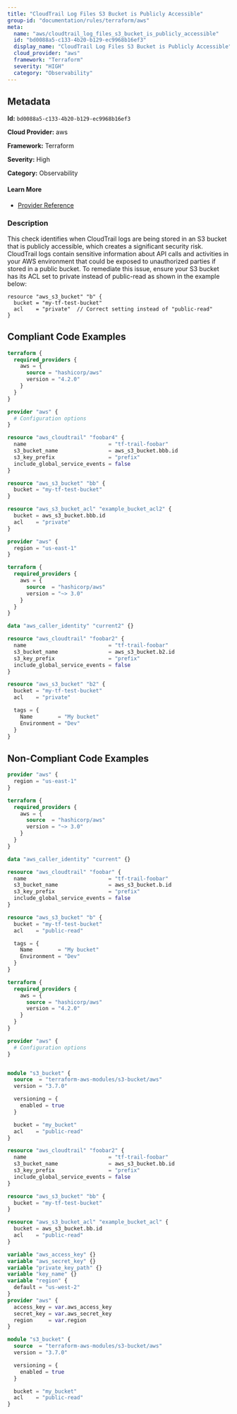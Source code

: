 ```yaml
---
title: "CloudTrail Log Files S3 Bucket is Publicly Accessible"
group-id: "documentation/rules/terraform/aws"
meta:
  name: "aws/cloudtrail_log_files_s3_bucket_is_publicly_accessible"
  id: "bd0088a5-c133-4b20-b129-ec9968b16ef3"
  display_name: "CloudTrail Log Files S3 Bucket is Publicly Accessible"
  cloud_provider: "aws"
  framework: "Terraform"
  severity: "HIGH"
  category: "Observability"
---
```

## Metadata

**Id:** `bd0088a5-c133-4b20-b129-ec9968b16ef3`

**Cloud Provider:** aws

**Framework:** Terraform

**Severity:** High

**Category:** Observability

#### Learn More

 - [Provider Reference](https://registry.terraform.io/providers/hashicorp/aws/latest/docs/resources/cloudtrail#s3_bucket_name)

### Description

 This check identifies when CloudTrail logs are being stored in an S3 bucket that is publicly accessible, which creates a significant security risk. CloudTrail logs contain sensitive information about API calls and activities in your AWS environment that could be exposed to unauthorized parties if stored in a public bucket. To remediate this issue, ensure your S3 bucket has its ACL set to private instead of public-read as shown in the example below:

```
resource "aws_s3_bucket" "b" {
  bucket = "my-tf-test-bucket"
  acl    = "private"  // Correct setting instead of "public-read"
}
```


## Compliant Code Examples
```terraform
terraform {
  required_providers {
    aws = {
      source = "hashicorp/aws"
      version = "4.2.0"
    }
  }
}

provider "aws" {
  # Configuration options
}

resource "aws_cloudtrail" "foobar4" {
  name                          = "tf-trail-foobar"
  s3_bucket_name                = aws_s3_bucket.bbb.id
  s3_key_prefix                 = "prefix"
  include_global_service_events = false
}

resource "aws_s3_bucket" "bb" {
  bucket = "my-tf-test-bucket"
}

resource "aws_s3_bucket_acl" "example_bucket_acl2" {
  bucket = aws_s3_bucket.bbb.id
  acl    = "private"
}

```

```terraform
provider "aws" {
  region = "us-east-1"
}

terraform {
  required_providers {
    aws = {
      source  = "hashicorp/aws"
      version = "~> 3.0"
    }
  }
}

data "aws_caller_identity" "current2" {}

resource "aws_cloudtrail" "foobar2" {
  name                          = "tf-trail-foobar"
  s3_bucket_name                = aws_s3_bucket.b2.id
  s3_key_prefix                 = "prefix"
  include_global_service_events = false
}

resource "aws_s3_bucket" "b2" {
  bucket = "my-tf-test-bucket"
  acl    = "private"

  tags = {
    Name        = "My bucket"
    Environment = "Dev"
  }
}

```
## Non-Compliant Code Examples
```terraform
provider "aws" {
  region = "us-east-1"
}

terraform {
  required_providers {
    aws = {
      source  = "hashicorp/aws"
      version = "~> 3.0"
    }
  }
}

data "aws_caller_identity" "current" {}

resource "aws_cloudtrail" "foobar" {
  name                          = "tf-trail-foobar"
  s3_bucket_name                = aws_s3_bucket.b.id
  s3_key_prefix                 = "prefix"
  include_global_service_events = false
}

resource "aws_s3_bucket" "b" {
  bucket = "my-tf-test-bucket"
  acl    = "public-read"

  tags = {
    Name        = "My bucket"
    Environment = "Dev"
  }
}

```

```terraform
terraform {
  required_providers {
    aws = {
      source = "hashicorp/aws"
      version = "4.2.0"
    }
  }
}

provider "aws" {
  # Configuration options
}


module "s3_bucket" {
  source  = "terraform-aws-modules/s3-bucket/aws"
  version = "3.7.0"

  versioning = {
    enabled = true
  }

  bucket = "my_bucket"
  acl    = "public-read"
}

resource "aws_cloudtrail" "foobar2" {
  name                          = "tf-trail-foobar"
  s3_bucket_name                = aws_s3_bucket.bb.id
  s3_key_prefix                 = "prefix"
  include_global_service_events = false
}

resource "aws_s3_bucket" "bb" {
  bucket = "my-tf-test-bucket"
}

resource "aws_s3_bucket_acl" "example_bucket_acl" {
  bucket = aws_s3_bucket.bb.id
  acl    = "public-read"
}

```

```terraform
variable "aws_access_key" {}
variable "aws_secret_key" {}
variable "private_key_path" {}
variable "key_name" {}
variable "region" {
  default = "us-west-2"
}
provider "aws" {
  access_key = var.aws_access_key
  secret_key = var.aws_secret_key
  region     = var.region
}

module "s3_bucket" {
  source  = "terraform-aws-modules/s3-bucket/aws"
  version = "3.7.0"

  versioning = {
    enabled = true
  }

  bucket = "my_bucket"
  acl    = "public-read"
}

```